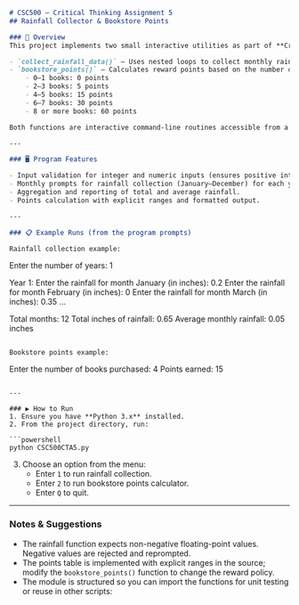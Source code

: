 ```markdown
# CSC500 – Critical Thinking Assignment 5
## Rainfall Collector & Bookstore Points

### 📌 Overview
This project implements two small interactive utilities as part of **Critical Thinking Assignment 5** for **CSC500 – Principles of Programming**. The behavior and prompts below follow the implementation found in `CSC500CTA5.py`.

- `collect_rainfall_data()` — Uses nested loops to collect monthly rainfall data across a user-specified number of years, validates inputs, accumulates total rainfall, and reports total months, total inches, and average monthly rainfall.
- `bookstore_points()` — Calculates reward points based on the number of books purchased using the following scale (implemented with explicit ranges):
	- 0–1 books: 0 points
	- 2–3 books: 5 points
	- 4–5 books: 15 points
	- 6–7 books: 30 points
	- 8 or more books: 60 points

Both functions are interactive command-line routines accessible from a simple menu when running the script directly.

---

### 🖥️ Program Features

- Input validation for integer and numeric inputs (ensures positive integers for years/books and non-negative rainfall values).
- Monthly prompts for rainfall collection (January–December) for each year.
- Aggregation and reporting of total and average rainfall.
- Points calculation with explicit ranges and formatted output.

---

### 📋 Example Runs (from the program prompts)

Rainfall collection example:

```
Enter the number of years: 1

Year 1:
	Enter the rainfall for month January (in inches): 0.2
	Enter the rainfall for month February (in inches): 0
	Enter the rainfall for month March (in inches): 0.35
	...

Total months: 12
Total inches of rainfall: 0.65
Average monthly rainfall: 0.05 inches
```

Bookstore points example:

```
Enter the number of books purchased: 4
Points earned: 15
```

---

### ▶️ How to Run
1. Ensure you have **Python 3.x** installed.
2. From the project directory, run:

```powershell
python CSC500CTA5.py
```

3. Choose an option from the menu:
	- Enter `1` to run rainfall collection.
	- Enter `2` to run bookstore points calculator.
	- Enter `Q` to quit.

---

### Notes & Suggestions

- The rainfall function expects non-negative floating-point values. Negative values are rejected and reprompted.
- The points table is implemented with explicit ranges in the source; modify the `bookstore_points()` function to change the reward policy.
- The module is structured so you can import the functions for unit testing or reuse in other scripts:


```

